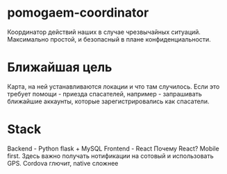 # pomogaem-coordinator
Координатор действий наших в случае чрезвычайных ситуаций. Максимально простой, и безопасный в плане конфиденциальности.

# Ближайшая цель
Карта, на ней устанавливаются локации и что там случилось. Если это требует помощи - приезда спасателей, например - запрашивать ближайшие аккаунты, которые зарегистрировались как спасатели.

# Stack
Backend - Python flask + MySQL
Frontend - React
Почему React? Mobile first. Здесь важно получать нотификации на сотовый и использовать GPS. Cordova глючит, native сложнее
